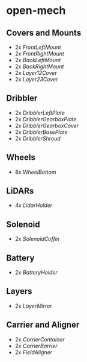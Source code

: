 # open-mech

## Covers and Mounts
- 2x _FrontLeftMount_
- 2x _FrontRightMount_
- 2x _BackLeftMount_
- 2x _BackRightMount_
- 2x _Layer12Cover_
- 2x _Layer23Cover_

## Dribbler
- 2x _DribblerLeftPlate_
- 2x _DribblerGearboxPlate_
- 2x _DribblerGearboxCover_
- 2x _DribblerBasePlate_
- 2x _DribblerShroud_

## Wheels
- 8x _WheelBottom_

## LiDARs
- 4x _LidarHolder_

## Solenoid
- 2x _SolenoidCoffin_

## Battery
- 2x _BatteryHolder_

## Layers
- 2x _LayerMirror_

## Carrier and Aligner
- 2x _CarrierContainer_
- 2x _CarrierBarrier_
- 2x _FieldAligner_
